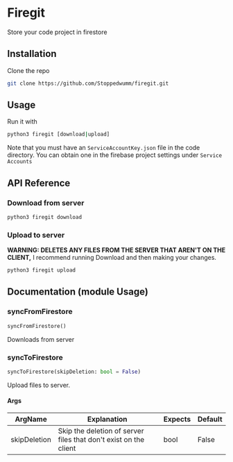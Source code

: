 
# Firegit

Store your code project in firestore


## Installation

Clone the repo

```bash
git clone https://github.com/Stoppedwumm/firegit.git
```

## Usage

Run it with

```bash
python3 firegit [download|upload]
```

Note that you must have an `ServiceAccountKey.json` file in the code directory. You can obtain one in the firebase project settings under `Service Accounts`
## API Reference

### Download from server
```bash
python3 firegit download
```

### Upload to server
**WARNING: DELETES ANY FILES FROM THE SERVER THAT AREN'T ON THE CLIENT,** I recommend running Download and then making your changes.
```bash
python3 firegit upload
```


## Documentation (module Usage)

### syncFromFirestore
```py
syncFromFirestore()
```
Downloads from server

### syncToFirestore
```py
syncToFirestore(skipDeletion: bool = False)
```
Upload files to server.

#### Args
| ArgName      | Explanation                                                      | Expects | Default |
|--------------|------------------------------------------------------------------|---------|---------|
| skipDeletion | Skip the deletion of server files that don't exist on the client | bool    | False   |
